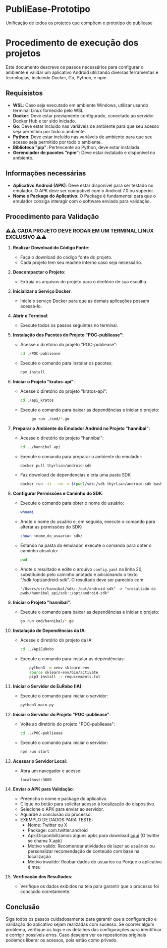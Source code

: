 # PubliEase-Prototipo
Unificação de todos os projetos que compõem o prototipo do publiease

# Procedimento de execução dos projetos

Este documento descreve os passos necessários para configurar o ambiente e validar um aplicativo Android utilizando diversas ferramentas e tecnologias, incluindo Docker, Go, Python, e npm.

## Requisistos

- **WSL**: Caso seja executado em ambiente Windows, utilizar usando terminal Linux fornecido pelo WSL.
- **Docker**: Deve estar previamente configurado, conectado ao servidor Docker Hub e ter sido iniciado.
- **Go**: Deve estar incluído nas variáveis de ambiente para que seu acesso seja permitido por todo o ambiente.
- **Python**: Deve estar incluído nas variáveis de ambiente para que seu acesso seja permitido por todo o ambiente.
- **Biblioteca "pip"**: Pertencente ao Python, deve estar instalada.
- **Gerenciador de pacotes "npm"**: Deve estar instalado e disponível no ambiente.

## Informações necessárias

- **Aplicativo Android (APK)**: Deve estar disponível para ser testado no emulador. O APK deve ser compatível com o Android 7.0 ou superior.
- **Nome e Package do Aplicativo**: O Package é fundamental para que o emulador consiga interagir com o software enviado para validação.


## Procedimento para Validação
### ⚠️⚠️ CADA PROJETO DEVE RODAR EM UM TERMINAL LINUX EXCLUSIVO ⚠️⚠️

1. **Realizar Download do Código Fonte**:
   - Faça o download do código fonte do projeto.
   - Cada projeto tem seu readme interno caso seja necessário.

2. **Descompactar o Projeto**:
   - Extraia os arquivos do projeto para o diretório de sua escolha.

3. **Inicializar o Serviço Docker**:
   - Inicie o serviço Docker para que as demais aplicações possam acessá-lo.

4. **Abrir o Terminal**:
   - Execute todos os passos seguintes no terminal.

5. **Instalação dos Pacotes do Projeto "POC-publiease"**:
   - Acesse o diretório do projeto "POC-publiease":
     ```bash
     cd ./POC-publiease
     ```
   - Execute o comando para instalar os pacotes:
     ```bash
     npm install
     ```

6. **Iniciar o Projeto "kratos-api"**:
   - Acesse o diretório do projeto "kratos-api":
     ```bash
     cd ./api_kratos
     ```
   - Execute o comando para baixar as dependências e iniciar o projeto:
     ```bash
          go run ./cmd/*.go
     ```

7. **Preparar o Ambiente do Emulador Android no Projeto "hannibal"**:
   - Acesse o diretório do projeto "hannibal":
     ```bash
     cd ../hannibal_api
     ```
   - Execute o comando para preparar o ambiente do emulador:
     ```bash
     docker pull thyrlian/android-sdk
     ```
   - Faz download de dependencias e cria uma pasta SDK
     ```bash
     docker run -it --rm -v $(pwd)/sdk:/sdk thyrlian/android-sdk bash -c 'cp -a $ANDROID_HOME/. /sdk'
     ```

8. **Configurar Permissões e Caminho do SDK**:
   - Execute o comando para obter o nome do usuário:
     ```bash
     whoami
     ```
   - Anote o nome do usuário e, em seguida, execute o comando para alterar as permissões do SDK:
     ```bash
     chown <nome_do_usuario> sdk/
     ```
   - Estando na pasta do emulador, execute o comando para obter o caminho absoluto:
     ```bash
     pwd
     ```
   - Anote o resultado e edite o arquivo `config.yaml` na linha 20, substituindo pelo caminho anotado e adicionando o texto "/sdk:/opt/android-sdk". O resultado deve ser parecido com:
     ```
     "/Users/usr/hannibal/sdk::/opt/android-sdk" -> "<resultado do pwd>/hannibal_api/sdk::/opt/android-sdk"
     ```

9. **Iniciar o Projeto "hannibal"**:
   - Execute o comando para baixar as dependências e iniciar o projeto:
     ```bash
     go run cmd/hannibal/*.go
     ```

10. **Instalação de Dependências da IA**:
    - Acesse o diretório do projeto da IA:
      ```bash
      cd ../ApiEuRobo
      ```
    - Execute o comando para instalar as dependências:
      ```bash
          python3 -m venv sklearn-env
          source sklearn-env/bin/activate 
          pip3 install -r requirements.txt
      ```

11. **Iniciar o Servidor do EuRobo (IA)**:
    - Execute o comando para iniciar o servidor:
      ```bash
      python3 main.py
      ```

12. **Iniciar o Servidor do Projeto "POC-publiease"**:
    - Volte ao diretório do projeto "POC-publiease":
      ```bash
      cd ../POC-publiease
      ```
    - Execute o comando para iniciar o servidor:
      ```bash
      npm run start
      ```

13. **Acessar o Servidor Local**:
    - Abra um navegador e acesse:
      ```
      localhost:3000
      ```

14. **Enviar o APK para Validação**:
    - Preencha o nome e package do aplicativo.
    - Clique no botão para solicitar acesso à localização do dispositivo.
    - Selecione o APK para enviar ao servidor.
    - Aguarde a conclusão do processo.
    - EXEMPLO DE DADOS PARA TESTE:
        - Nome: Twitter ou X
        - Package: com.twitter.android
        - Apk:Disponibilizamos alguns apks para download [aqui](https://drive.google.com/drive/folders/1cmjrM92v0BlIt-jkCEy_wr26WDefL9KW?usp=sharing) (O twitter se chama X.apk)
        - Motivo valido: Recomendar atividades de lazer ao usuários ou personalizar recomendação de conteúdo com base na localização
        - Motivo invalido: Roubar dados do usuarios ou Porque o aplicativo é meu

15. **Verificação dos Resultados**:
    - Verifique os dados exibidos na tela para garantir que o processo foi concluído corretamente.

## Conclusão

Siga todos os passos cuidadosamente para garantir que a configuração e validação do aplicativo sejam realizadas com sucesso. Se ocorrer algum problema, verifique os logs e os detalhes das configurações para identificar e corrigir possíveis erros.
Caso desejem ver os repositorios originais podemos liberar os acessos, pois estão como privado.
